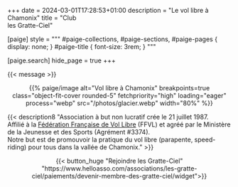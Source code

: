 +++
date = 2024-03-01T17:28:53+01:00
description = "Le vol libre à Chamonix"
title = "Club <br/>les Gratte-Ciel"

[paige]
style = """
#paige-collections,
#paige-sections,
#paige-pages {
    display: none;
}
#paige-title {
    font-size: 3rem;
}
"""

[paige.search]
hide_page = true
+++

{{< message >}}

<p style="text-align: center;">{{% paige/image alt="Vol libre à Chamonix" breakpoints=true class="object-fit-cover rounded-5" fetchpriority="high" loading="eager" process="webp" src="/photos/glacier.webp" width="80%" %}}</p>

{{< description8 "Association à but non lucratif crée le 21 juillet 1987.<br/> Affilié à la [Fédération Française de Vol Libre](https://federation.ffvl.fr/structure/304) (FFVL) et agréé par le Ministère de la Jeunesse et des Sports (Agrément #3374).<br/> Notre but est de promouvoir la pratique du vol libre (parapente, speed-riding) pour tous dans la vallée de Chamonix." >}}

<p style="text-align: center;">{{< button_huge "Rejoindre les Gratte-Ciel" "https://www.helloasso.com/associations/les-gratte-ciel/paiements/devenir-membre-des-gratte-ciel/widget">}}</p>